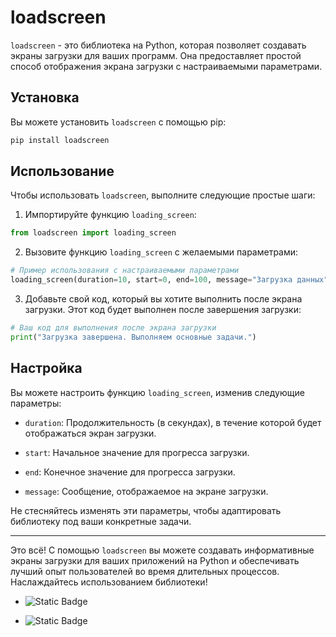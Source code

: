 
# loadscreen

`loadscreen` - это библиотека на Python, которая позволяет создавать экраны загрузки для ваших программ. Она предоставляет простой способ отображения экрана загрузки с настраиваемыми параметрами.

## Установка

Вы можете установить `loadscreen` с помощью pip:

```bash
pip install loadscreen
```

## Использование

Чтобы использовать `loadscreen`, выполните следующие простые шаги:

1. Импортируйте функцию `loading_screen`:

```python
from loadscreen import loading_screen
```

2. Вызовите функцию `loading_screen` с желаемыми параметрами:

```python
# Пример использования с настраиваемыми параметрами
loading_screen(duration=10, start=0, end=100, message="Загрузка данных")
```

3. Добавьте свой код, который вы хотите выполнить после экрана загрузки. Этот код будет выполнен после завершения загрузки:

```python
# Ваш код для выполнения после экрана загрузки
print("Загрузка завершена. Выполняем основные задачи.")
```

## Настройка

Вы можете настроить функцию `loading_screen`, изменив следующие параметры:

- `duration`: Продолжительность (в секундах), в течение которой будет отображаться экран загрузки.

- `start`: Начальное значение для прогресса загрузки.

- `end`: Конечное значение для прогресса загрузки.

- `message`: Сообщение, отображаемое на экране загрузки.

Не стесняйтесь изменять эти параметры, чтобы адаптировать библиотеку под ваши конкретные задачи.

---

Это всё! С помощью `loadscreen` вы можете создавать информативные экраны загрузки для ваших приложений на Python и обеспечивать лучший опыт пользователей во время длительных процессов. Наслаждайтесь использованием библиотеки!

- ![Static Badge](https://img.shields.io/badge/erkinworkmail%40gmail.com-profil?logo=gmail&color=white&link=erkinworkmail%40gmail.com)



- ![Static Badge](https://img.shields.io/badge/ErkinKraft-Profil?logo=telegram&color=blue&link=https%3A%2F%2Ft.me%2FErkinKraft)

